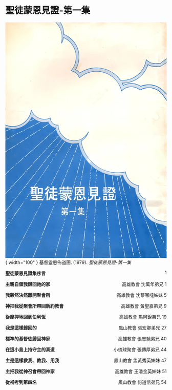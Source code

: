 # 聖徒蒙恩見證-第一集
![](../images/cover/聖徒蒙恩見證-第一集.webp){ width="100" }
基督靈恩佈道團. (1979). *聖徒蒙恩見證-第一集*

**聖徒蒙恩見證集序言** <span style="float: right;">1</span>

**主親自領我歸回祂的家** <span style="float: right;">高雄教會 沈萬年弟兄 1</span>

**我毅然決然離開聚會所** <span style="float: right;">高雄教會 沈蔡哪噠姊妹 5</span>

**神把我從聚會所帶回新約教會** <span style="float: right;">高雄教會 黃聖嘉弟兄 9</span>

**從摩押地回到伯利恆** <span style="float: right;">高雄教會 馬阿銳弟兄 19</span>

**我是這樣歸回的** <span style="float: right;">鳳山教會 張宏卿弟兄 27</span>

**標準的基督徒歸回神家** <span style="float: right;">高雄教會 張志馳弟兄 40</span>

**在這小島上持守主的真道** <span style="float: right;">小琉球聚會 張傳厚弟兄 44</span>

**主是這樣救我、教我、用我** <span style="float: right;">鳳山教會 孟黃秀英姊妹 47</span>

**主把我從神召會帶回神家** <span style="float: right;">高雄教會 王潘金英姊妹 51</span>

**從補考到第四名** <span style="float: right;">鳳山教會 何道信弟兄 54</span>

